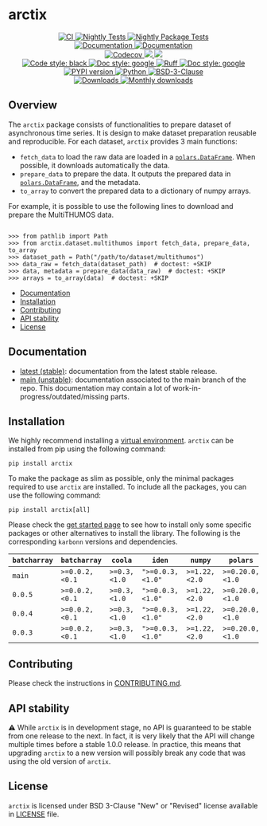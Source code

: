 # arctix

<p align="center">
    <a href="https://github.com/durandtibo/arctix/actions">
        <img alt="CI" src="https://github.com/durandtibo/arctix/workflows/CI/badge.svg">
    </a>
    <a href="https://github.com/durandtibo/arctix/actions">
        <img alt="Nightly Tests" src="https://github.com/durandtibo/arctix/workflows/Nightly%20Tests/badge.svg">
    </a>
    <a href="https://github.com/durandtibo/arctix/actions">
        <img alt="Nightly Package Tests" src="https://github.com/durandtibo/arctix/workflows/Nightly%20Package%20Tests/badge.svg">
    </a>
    <br/>
    <a href="https://durandtibo.github.io/arctix/">
        <img alt="Documentation" src="https://github.com/durandtibo/arctix/workflows/Documentation%20(stable)/badge.svg">
    </a>
    <a href="https://durandtibo.github.io/arctix/">
        <img alt="Documentation" src="https://github.com/durandtibo/arctix/workflows/Documentation%20(unstable)/badge.svg">
    </a>
    <br/>
    <a href="https://codecov.io/gh/durandtibo/arctix">
        <img alt="Codecov" src="https://codecov.io/gh/durandtibo/arctix/branch/main/graph/badge.svg">
    </a>
    <a href="https://codeclimate.com/github/durandtibo/arctix/maintainability">
        <img src="https://api.codeclimate.com/v1/badges/61b8574ea18ecf106dce/maintainability" />
    </a>
    <a href="https://codeclimate.com/github/durandtibo/arctix/test_coverage">
        <img src="https://api.codeclimate.com/v1/badges/61b8574ea18ecf106dce/test_coverage" />
    </a>
    <br/>
    <a href="https://github.com/psf/black">
        <img  alt="Code style: black" src="https://img.shields.io/badge/code%20style-black-000000.svg">
    </a>
    <a href="https://google.github.io/styleguide/pyguide.html#s3.8-comments-and-docstrings">
        <img  alt="Doc style: google" src="https://img.shields.io/badge/%20style-google-3666d6.svg">
    </a>
    <a href="https://github.com/astral-sh/ruff">
        <img src="https://img.shields.io/endpoint?url=https://raw.githubusercontent.com/astral-sh/ruff/main/assets/badge/v2.json" alt="Ruff" style="max-width:100%;">
    </a>
    <a href="https://github.com/guilatrova/tryceratops">
        <img  alt="Doc style: google" src="https://img.shields.io/badge/try%2Fexcept%20style-tryceratops%20%F0%9F%A6%96%E2%9C%A8-black">
    </a>
    <br/>
    <a href="https://pypi.org/project/arctix/">
        <img alt="PYPI version" src="https://img.shields.io/pypi/v/arctix">
    </a>
    <a href="https://pypi.org/project/arctix/">
        <img alt="Python" src="https://img.shields.io/pypi/pyversions/arctix.svg">
    </a>
    <a href="https://opensource.org/licenses/BSD-3-Clause">
        <img alt="BSD-3-Clause" src="https://img.shields.io/pypi/l/arctix">
    </a>
    <br/>
    <a href="https://pepy.tech/project/arctix">
        <img  alt="Downloads" src="https://static.pepy.tech/badge/arctix">
    </a>
    <a href="https://pepy.tech/project/arctix">
        <img  alt="Monthly downloads" src="https://static.pepy.tech/badge/arctix/month">
    </a>
    <br/>
</p>

## Overview

The `arctix` package consists of functionalities to prepare dataset of asynchronous time series.
It is design to make dataset preparation reusable and reproducible.
For each dataset, `arctix` provides 3 main functions:

- `fetch_data` to load the raw data are loaded in
  a [`polars.DataFrame`](https://docs.pola.rs/py-polars/html/reference/dataframe/index.html). When
  possible, it downloads automatically the data.
- `prepare_data` to prepare the data. It outputs the prepared data
  in [`polars.DataFrame`](https://docs.pola.rs/py-polars/html/reference/dataframe/index.html), and
  the metadata.
- `to_array` to convert the prepared data to a dictionary of numpy arrays.

For example, it is possible to use the following lines to download and prepare the MultiTHUMOS data.

```pycon

>>> from pathlib import Path
>>> from arctix.dataset.multithumos import fetch_data, prepare_data, to_array
>>> dataset_path = Path("/path/to/dataset/multithumos")
>>> data_raw = fetch_data(dataset_path)  # doctest: +SKIP
>>> data, metadata = prepare_data(data_raw)  # doctest: +SKIP
>>> arrays = to_array(data)  # doctest: +SKIP

```

- [Documentation](https://durandtibo.github.io/arctix/)
- [Installation](#installation)
- [Contributing](#contributing)
- [API stability](#api-stability)
- [License](#license)

## Documentation

- [latest (stable)](https://durandtibo.github.io/arctix/): documentation from the latest stable
  release.
- [main (unstable)](https://durandtibo.github.io/arctix/main/): documentation associated to the
  main branch of the repo. This documentation may contain a lot of work-in-progress/outdated/missing
  parts.

## Installation

We highly recommend installing
a [virtual environment](https://packaging.python.org/guides/installing-using-pip-and-virtual-environments/).
`arctix` can be installed from pip using the following command:

```shell
pip install arctix
```

To make the package as slim as possible, only the minimal packages required to use `arctix` are
installed.
To include all the packages, you can use the following command:

```shell
pip install arctix[all]
```

Please check the [get started page](https://durandtibo.github.io/arctix/get_started) to see how to
install only some specific packages or other alternatives to install the library.
The following is the corresponding `karbonn` versions and dependencies.

| `batcharray` | `batcharray`   | `coola`      | `iden`           | `numpy`       | `polars`        | `python`      |
|--------------|----------------|--------------|------------------|---------------|-----------------|---------------|
| `main`       | `>=0.0.2,<0.1` | `>=0.3,<1.0` | `">=0.0.3,<1.0"` | `>=1.22,<2.0` | `>=0.20.0,<1.0` | `>=3.9,<3.13` |
| `0.0.5`      | `>=0.0.2,<0.1` | `>=0.3,<1.0` | `">=0.0.3,<1.0"` | `>=1.22,<2.0` | `>=0.20.0,<1.0` | `>=3.9,<3.13` |
| `0.0.4`      | `>=0.0.2,<0.1` | `>=0.3,<1.0` | `">=0.0.3,<1.0"` | `>=1.22,<2.0` | `>=0.20.0,<1.0` | `>=3.9,<3.13` |
| `0.0.3`      | `>=0.0.2,<0.1` | `>=0.3,<1.0` | `">=0.0.3,<1.0"` | `>=1.22,<2.0` | `>=0.20.0,<1.0` | `>=3.9,<3.13` |

## Contributing

Please check the instructions in [CONTRIBUTING.md](.github/CONTRIBUTING.md).

## API stability

:warning: While `arctix` is in development stage, no API is guaranteed to be stable from one
release to the next.
In fact, it is very likely that the API will change multiple times before a stable 1.0.0 release.
In practice, this means that upgrading `arctix` to a new version will possibly break any code that
was using the old version of `arctix`.

## License

`arctix` is licensed under BSD 3-Clause "New" or "Revised" license available in [LICENSE](LICENSE)
file.
